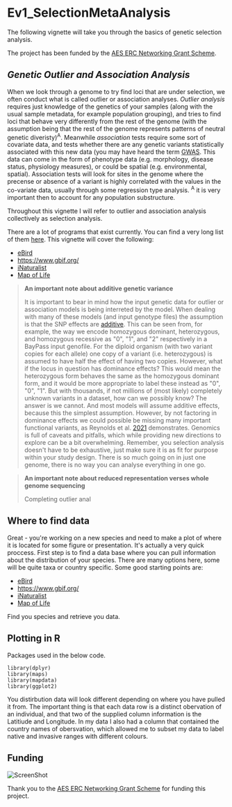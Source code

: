 # Ev1_SelectionMetaAnalysis

The following vignette will take you through the basics of genetic selection analysis. 

The project has been funded by the <a href="https://ausevo.com/ECR_grants_2022/">AES ERC Networking Grant Scheme</a>.

<h2><i>Genetic Outlier and Association Analysis</i></h2>

When we look through a genome to try find loci that are under selection, we often conduct what is called outlier or association analyses. *Outlier analysis* requires just knowledge of the genetics of your samples (along with the usual sample metadata, for example population grouping), and tries to find loci that behave very differently from the rest of the genome (with the assumption being that the rest of the genome represents patterns of neutral genetic diveristy)<sup>A</sup>. Meanwhile *association* tests require some sort of covariate data, and tests whether there are any genetic variants statistically associated with this new data (you may have heard the term [GWAS](https://www.genome.gov/genetics-glossary/Genome-Wide-Association-Studies). This data can come in the form of phenotype data (e.g. morphology, disease status, physiology measures), or could be spatial (e.g. environmental, spatial). Association tests will look for sites in the genome where the precense or absence of a variant is highly correlated with the values in the co-variate data, usually through some regression type analysis.
<sup>A</sup> it is very important then to account for any population substructure.

Throughout this vignette I will refer to outlier and association analysis collectively as selection analysis.

There are a lot of programs that exist currently. You can find a very long list of them [here](https://bioinformaticshome.com/tools/gwas/gwas.html). This vignette will cover the following:

<ul>
<li><a href="https://ebird.org/home">eBird</a></li>
<li><a href="GBIF">https://www.gbif.org/</a></li>
<li><a href="https://www.inaturalist.org/">iNaturalist</a></li>
<li><a href="https://mol.org/">Map of Life</a></li>
</ul>

> **An important note about additive genetic variance**
>
> It is important to bear in mind how the input genetic data for outlier or association models is being interreted by the model. When dealing with many of these models (and input genotype files) the assumption is that the SNP effects are [additive](https://link.springer.com/referenceworkentry/10.1007/978-3-319-47829-6_5-1). This can be seen from, for example, the way we encode homozygous dominant, heterozygous, and homozygous recessive as "0", "1", and "2" respectively in a BayPass input genofile. For the diploid organism (with two variant copies for each allele) one copy of a variant (i.e. heterozygous) is assumed to have half the effect of having two copies. However, what if the locus in question has dominance effects? This would mean the heterozygous form behaves the same as the homozygous dominant form, and it would be more appropriate to label these instead as "0", "0", "1". But with thousands, if not millions of (most likely) completely unknown variants in a dataset, how can we possibly know? The answer is we cannot. And most models will assume additive effects, because this the simplest assumption. However, by not factoring in dominance effects we could possible be missing many important functional variants, as Reynolds et al. [2021](https://www.nature.com/articles/s41588-021-00872-5) demonstrates. Genomics is full of caveats and pitfalls, which while providing new directions to explore can be a bit overwhelming. Remember, you selection analysis doesn't have to be exhaustive, just make sure it is as fit for purpose within your study design. There is so much going on in just one genome, there is no way you can analyse everything in one go. 

> **An important note about reduced representation verses whole genome sequencing**
>
> Completing outlier anal 




## Where to find data

Great - you're working on a new species and need to make a plot of where it is located for some figure or presentation. It's actually a very quick proccess. First step is to find a data base where you can pull information about the distribution of your species. There are many options here, some will be quite taxa or country specific. Some good starting points are:

<ul>
<li><a href="https://ebird.org/home">eBird</a></li>
<li><a href="GBIF">https://www.gbif.org/</a></li>
<li><a href="https://www.inaturalist.org/">iNaturalist</a></li>
<li><a href="https://mol.org/">Map of Life</a></li>
</ul>

Find you species and retrieve you data.

## Plotting in R

Packages used in the below code.

<pre class="r"><code>library(dplyr)
library(maps)
library(mapdata)
library(ggplot2)
</code></pre>

You distirbution data will look different depending on where you have pulled it from. The important thing is that each data row is a distinct obervation of an individual, and that two of the supplied column information is the Latitiude and Longitude. In my data I also had a column that contained the country names of obersvation, which allowed me to subset my data to label native and invasive ranges with different colours.


## Funding 
<p align="center">

![ScreenShot](https://storage.corsizio.com/uploads/5cea29e798d9a757e03dba1c/events/6141a39502de2a7ff2f3f120/photo-_3UnQXVrb.jpg)

</p>

Thank you to the <a href="https://ausevo.com/ECR_grants_2022/">AES ERC Networking Grant Scheme</a> for funding this project.

